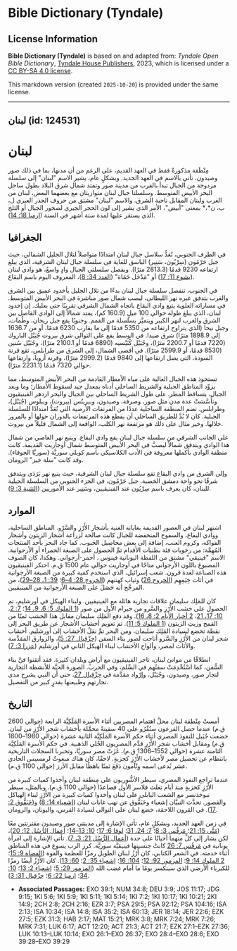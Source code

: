 # Bible Dictionary (Tyndale)

## License Information

**Bible Dictionary (Tyndale)** is based on and adapted from: _Tyndale Open Bible Dictionary_, [Tyndale House Publishers](https://tyndaleopenresources.com/), 2023, which is licensed under a [CC BY-SA 4.0 license](https://creativecommons.org/licenses/by-sa/4.0/legalcode.en).

This markdown version (created `2025-10-20`) is provided under the same license.



--------------------------------

## لبنان (id: 124531)

لبنان
=====

مِنْطَقة مذكورةٌ فقط في العهد القديم، على الرغم من أن مدنها، بما في ذلك صور وصيدون، تأتي بالاسم في العهد الجديد. وبشكلٍ عام، يشير الاسم "لبنان" إلى سلسلة مزدوجة من الجبال تبدأ بالقرب من مدينة صور وتمتد شمال شرق البلاد بطول ساحل البحر الأبيض المتوسط. وسلسلتا جبال لبنان متوازيتان مع بعضهما البعض، لبنان من الغرب ولبنان المقابل ناحية الشرق. والاسم "لبنان" مشتق من حروف الجذر العبري ل، ب، ن*،* بمعنى "أبيض"، الأمر الذي يشير إلى لون الحجر الجيري لصخور الجبال أو الثلج الذي يستقر عليها لمدة ستة أشهر في السنة ([إرميا 18: 14](https://ref.ly/Jer18:14)).

الجغرافيا
---------

في الطرف الجنوبي، تُعَدُّ سلاسل جبال لبنان امتدادًا متواصلاً لتلال الجليل الشمالي، حيث جبل حَرْمُون (سِرْيُون، سَنِير) الباسق للغاية في سلسلة جبال لبنان الشرقية، الذي يبلغ ارتفاعه 9230 قدمًا (2813\.3 مترًا). ويفصل سلسلتي الجبال وادٍ واسعٌ، هو وادي لبنان ([يشوع 11: 17](https://ref.ly/Josh11:17)) أو "مَدْخَل حَمَاة" ([العدد 34: 8](https://ref.ly/Num34:8))، المعروف اليوم باسم البقاع.

في الجنوب، تنفصل سلسلة جبال لبنان بدءًا من تلال الجليل بأخدود عميق بين الشرق والغرب يتدفق عبره نهر الليطاني، ليصب شمال صور مباشرة في البحر الأبيض المتوسط. في مساراته العلوية يتبع وادي البقاع باتجاه الشمال الشرقي تقريبًا حتى بعلبك. إن إخدود لبنان، الذي يبلغ طوله حوالي 100 ميلٍ (160\.9 كم)، يمتد شمالاً إلى الوادي الفاصل بين الشرق والغرب لنهر الكيبر ويتميَّز بسلسلة من القمم. وجنوبًا يقع جبل ريحان، وطُمات، وجبل نيحا (الذي يتراوح ارتفاعه من 5350 قدمًا إلى ما يقارب 6230 قدمًا، أو من 1636\.7 إلى 1898\.9 مترًا) شرق صيدا. في الوسط يقع على التوالي شرق بيروت جُبَيْل الباروك (7220 قدمًا أو 2200\.7 مترًا)، وجُبَيْل كُنَيْسيه (6890 قدمًا أو 2100\.1 مترًا)، وجُبَيْل سُنين (8530 قدمًا، أو 2599\.9 مترًا). في أقصى الشمال، إلى الشرق من طرابلس، تقع قرنة السودة، التي يصل ارتفاعها إلى 9840 قدمًا (2999\.2 مترًا)، وقرنة أروبا، وارتفاعها حوالي 7320 قدمًا (2231\.1 مترًا).

تستحوذ هذه الجبال العالية على مياه الأمطار القادمة من البحر الأبيض المتوسط، مما يزوِّد المناطق الجبلية والشريط الساحلي أدناه بمعدل جيد لسقوط الأمطار؛ وما وبعد الجبال، يتساقط المطر. على طول الشريط الساحلي بين الجبال والبحر ازدهر الفينيقيون وتأسَّسَتْ عدة مدن مثل صور، وصرفة، وصيدون، وبيريتُس (بيروت)، وببلوس (جُيَبْل)، وطرابلس. تضم المنطقة الساحلية عددًا من المرتفات الأرضية التي تُعَدُّ امتدادًا للسلسلة الجبلية. كان لا بُدَّ للطريق الساحلي أن يقطع هذه المرتفعات بالدوران حولها أو بالمرور خلالها. وخير مثال على ذلك هو مرتفعة نهر الكلب، الواقعة إلى الشمال قليلاً من بيروت.

على الجانب الشرقي من سلسلة جبال لبنان يقع وادي البقاع. وينبع نهر العاصي من شمال هذا الوادي ويتدفق شمالاً ليصبَّ في البحر الأبيض المتوسط شمال أوجاريت القديمة. كانت منطقة الوادي بأكملها معروفة في الأدب الكلاسيكي باسم كويلي سوريَّة (سوريَّا الجوفاء). وقد كانت "سلة خبز" الرومان.

وإلى الشرق من وادي البقاع تقع سلسلة جبال لبنان الشرقية، حيث ينبع نهر بَرَدَى ويتدفق شرقًا نحو واحة دمشق الخصبة. جبل حَرْمُون، في الجزء الجنوبي من السلسلة الجبلية للبنان، كان يعرف باسم سِرْيُون عند الفينيقيين، وسَنِير عند الأموريين ([التثنية 3: 9](https://ref.ly/Deut3:9)).

الموارد
-------

اشتهر لبنان في العصور القديمة بغاباته الغنية بأشجار الأَرْزِ والسَّرْو. المناطق الساحلية، ووادي البقاع، والسفوح المنخفضة للجبال كانت صالحة لزراعة أشجار الزيتون وأشجار الفواكه، وكروم العنب، إضافة إلى بعض محاصيل الحبوب. كما جاد البحر بأحد المنتجات المُهِمَّة: من رخويات فئة بطنيات الأقدام تمَّ الحصول على الصبغة الحمراء أو الأرجوانية. الاسم "فينيقي" مشتق من اللفظة اليونانية فينوس *،* أحمر\-أرجواني. وهكذا، كان الصوف المصبوغ باللون الأرجواني متاحًا في أوجاريت حوالي عام 1500 ق.م. احتكر الفينيقيون هذه الصناعة لعدة قرون. شعب إسرائيل، الذي استخدم كمية كبيرة من الصبغة الأرجوانية في أثاث خِيَمِهِم ([الخروج 26](https://ref.ly/Exod26:1-Exod26:37)) وثياب كهنتهم ([الخروج 28: 4–6](https://ref.ly/Exod28:4-Exod28:6)؛ [39: 1، 28–29](https://ref.ly/Exod39:1))، من المرجَّح أنه حَصَلَ على الصبغة الأرجوانية من الفينيقيين.

كان للمَلِك سليمان علاقات تجارية هائلة مع الفينيقيين. ولبناء الهيكل في أورشليم، تم الحصول على خشب الأَرْزِ والسَّرو من حيرام الأول من صور ([1 الملوك 5: 6، 9، 14](https://ref.ly/1Kgs5:6)؛ [7: 2](https://ref.ly/1Kgs7:2)، [10: 17، 21](https://ref.ly/1Kgs10:17)، [2 أخبار الأيام 2: 8، 16](https://ref.ly/2Chr2:8)). وقد دفع المَلِك سليمان مقابل هذا الخشب ثمنًا من القمح وزيتِ الزيتون ([1 الملوك 5: 11](https://ref.ly/1Kgs5:11)). تم تعويم أخشاب الأشجار عن طريق البحر إلى نقطة تخضع لسيادة المَلِك سليمان، ومن البحر تمَّ نقلُ الأخشاب إلى أورشليم. أخشاب شجر لبنان من الأَرْزِ والسَّرو أتاحت لصور بناء السفن ([حِزْقِيال 27: 5](https://ref.ly/Ezek27:5))، والزوارق المقدَّسة والأثاث لمصر، وألواح الأخشاب لبناء الهيكل الثاني في أورشليم ([عزرا 3: 7](https://ref.ly/Ezra3:7)).

انطلاقًا من موانئ لبنان، تاجر الفينيقيون مع أراضٍ وبلدان كثيرة. فقد أتقنوا فنَّ بناء السُّفن، كما اسْتُخْدِمَتْ سفنُهم في السِّلم، وفي الحرب. الصورة الحيَّة للأنشطة التجارية لتجار صور، وصيدون، وجُيَبْل، وإرْواد مقدَّمة في [حِزْقِيال 27](https://ref.ly/Ezek27:1-Ezek27:36)، حتى أن النبي يشرح مدى تجارتهم وطبيعتها بقدرٍ كبير من التفصيل.

التاريخ
-------

أمستْ مِنْطقة لبنان محلَّ اهتمام المصريين أثناء الأسرة المَلَكِيَّة الرابعة (حوالي 2600 ق.م) عندما حصل الفرعون سنُفْرُو على 40 سفينةً محمَّلة بأخشاب شجر الأَرْزِ من لبنان. خضعت جُبَيل للنفوذ المصري أثناء حكم الأسرة المَلَكِيَّة الثانية عشرة (حوالي 1980–1800 ق.م) ومقابل أخشاب شجر الأَرْزِ قدَّم المصريون الحُلي الذهبية. في حكم الأسرة المَلَكِيَّة الثامنة عشرة (حوالي 1552–1306 ق.م)، غَزَتْ مصر سوريَّا، وتخبرنا السجلات التاريخية بانتظام عن تحصيل مصر لأخشاب الأَرْزِ كجزيةٍ. لاحقًا، كان هناك مبعوثٌ لرمسيس الحادي عشر يُدعى اسمه وِنْآمون دَفَعَ ثمنًا باهظًا مقابل الأرز (حوالي 1100 ق.م).

عندما تراجع النفوذ المصري، سيطر الأشُّوريون على مِنطقة لبنان وأخذوا كميات كبيرة من الأَرْزِ كجزيةٍ منذ أيام تغلث فلاسر الأول فصاعدًا (حوالي 1100 ق.م). وبالمثل، سيطر نبوخذنصر مع الشعب البابلي على لبنان وأخذوا كميات كبيرة من الأَرْزِ لبناء الهياكل والقصور. تحدَّث النبيَّان إشعياء وحَبَقُّوق عن نهب غابات لبنان ([إشعياء 14: 8](https://ref.ly/Isa14:8)) و([حَبَقُّوق 2: 17](https://ref.ly/Hab2:17)). في القرون اللاحقة، خضع لبنان على التوالي لسيادة الفرس، واليونان، والرومان.

في زمن العهد الجديد، وبشكلٍ عام، تأتي الإشارة إلى مدينتي صور وصيدون مقترنتين معًا ([مَتَّى 15: 21](https://ref.ly/Matt15:21)؛ [مَرقُس 3: 8](https://ref.ly/Mark3:8)؛ [7: 24، 31](https://ref.ly/Mark7:24)؛ [لوقا 6: 17](https://ref.ly/Luke6:17)؛ [10: 13–14](https://ref.ly/Luke10:13-Luke10:14)؛ [أعمال الرُّسُل 12: 20](https://ref.ly/Acts12:20))، لكن يشار إلى كلٍّ منهما أحيانًا على حدة ([أعمال الرُّسُل 21: 3، 7](https://ref.ly/Acts21:3)). تأتي الإشارة إلى امرأة يونانية في [مَرقُس 7: 26](https://ref.ly/Mark7:26) كانتْ جنسيتها فينيقيَّة سوريَّة. كرز الرب يسوع في هذه المناطق أثناء خدمته. في الشعر الكتابي، كان أَرْزُ لبنان الطويل رمزًا للعظمة والقوة ([القضاة 9: 15](https://ref.ly/Judg9:15)؛ [2 الملوك 14: 9](https://ref.ly/2Kgs14:9)؛ [المزمور 92: 12](https://ref.ly/Ps92:12)؛ [104: 16](https://ref.ly/Ps104:16)؛ [إشعياء 35: 2](https://ref.ly/Isa35:2)؛ [60: 13](https://ref.ly/Isa60:13)). كان الأَرْزُ أيضًا رمزًا للكبرياء الأرضي الذي سينكسر يومًا ما أمام غضب الله ([المزمور 29: 5](https://ref.ly/Ps29:5)؛ [إشعياء 2: 13](https://ref.ly/Isa2:13)؛ [10: 34](https://ref.ly/Isa10:34)؛ [إرميا 22: 6](https://ref.ly/Jer22:6)؛ [حِزْقِيال 31: 3](https://ref.ly/Ezek31:3)).

* **Associated Passages:** EXO 39:1; NUM 34:8; DEU 3:9; JOS 11:17; JDG 9:15; 1KI 5:6; 1KI 5:9; 1KI 5:11; 1KI 5:14; 1KI 7:2; 1KI 10:17; 1KI 10:21; 2KI 14:9; 2CH 2:8; 2CH 2:16; EZR 3:7; PSA 29:5; PSA 92:12; PSA 104:16; ISA 2:13; ISA 10:34; ISA 14:8; ISA 35:2; ISA 60:13; JER 18:14; JER 22:6; EZK 27:5; EZK 31:3; HAB 2:17; MAT 15:21; MRK 3:8; MRK 7:24; MRK 7:26; MRK 7:31; LUK 6:17; ACT 12:20; ACT 21:3; ACT 21:7; EZK 27:1–EZK 27:36; LUK 10:13–LUK 10:14; EXO 26:1–EXO 26:37; EXO 28:4–EXO 28:6; EXO 39:28–EXO 39:29


